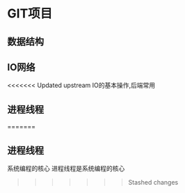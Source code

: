 # GIT项目

## 数据结构

## IO网络
<<<<<<< Updated upstream
   IO的基本操作,后端常用
## 进程线程
=======

## 进程线程
   系统编程的核心
   进程线程是系统编程的核心
>>>>>>> Stashed changes
